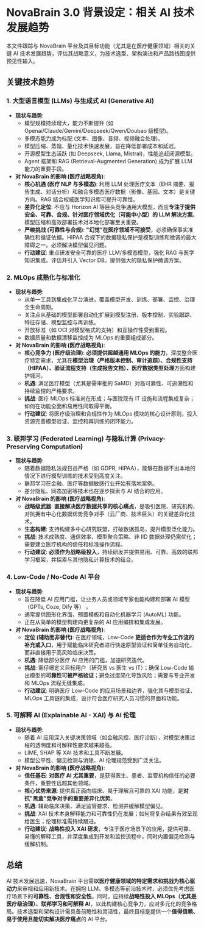 # NovaBrain 3.0 背景设定：相关 AI 技术发展趋势

本文件跟踪与 NovaBrain 平台及其目标功能（尤其是在医疗健康领域）相关的关键 AI 技术发展趋势，评估其战略意义，为技术选型、架构演进和产品路线图提供预见性输入。

## 关键技术趋势

### 1. 大型语言模型 (LLMs) 与生成式 AI (Generative AI)

*   **现状与趋势**: 
    *   模型规模持续增大，能力不断提升 (如 Openai/Claude/Gemini/Deepseek/Qwen/Doubao 级模型)。
    *   多模态能力成为标配 (文本、图像、音频、视频融合处理)。
    *   模型压缩、蒸馏、量化技术快速发展，旨在降低部署成本和延迟。
    *   开源模型生态活跃 (如 Deepseek, Llama, Mistral)，性能追赶闭源模型。
    *   Agent 框架和 RAG (Retrieval-Augmented Generation) 成为扩展 LLM 能力的重要手段。
*   **对 NovaBrain 的影响 (医疗战略视角)**: 
    *   **核心机遇 (医疗 NLP 与多模态)**: 利用 LLM 处理医疗文本（EHR 摘要、报告生成、对话分析）和融合多模态医疗数据（影像、基因、文本）是关键方向。RAG 结合权威医学知识库可提升可靠性。
    *   **差异化定位**: 不应与 Horizon AI 等巨头竞争通用大模型，而应**专注于提供安全、可靠、合规、针对医疗领域优化（可能中小型）的 LLM 解决方案**。模型压缩和高效部署技术对本地化部署至关重要。
    *   **严峻挑战 (可靠性与合规)**: **"幻觉"在医疗领域不可接受**，必须确保事实准确性和循证依据。HIPAA 合规下的数据隐私保护是模型训练和微调的最大障碍之一。必须解决模型偏见问题。
    *   **行动建议**: 重点研发安全可靠的医疗 LLM/多模态模型，强化 RAG 与医学知识集成。评估并引入 Vector DB。提供强大的隐私保护微调方案。

### 2. MLOps 成熟化与标准化

*   **现状与趋势**: 
    *   从单一工具到集成化平台演进，覆盖模型开发、训练、部署、监控、治理全生命周期。
    *   关注点从基础的模型部署自动化扩展到模型注册、版本控制、实验跟踪、特征存储、模型监控与再训练。
    *   开放标准（如 OCI 对模型格式的支持）和互操作性受到重视。
    *   数据质量和数据漂移监控成为 MLOps 的重要组成部分。
*   **对 NovaBrain 的影响 (医疗战略视角)**: 
    *   **核心竞争力 (医疗级治理)**: **必须提供超越通用 MLOps 的能力**，深度整合医疗特定需求，尤其在**模型治理（严格版本控制、审计追踪）、合规性支持（HIPAA）、验证流程支持（生成报告文档）、医疗数据类型处理**方面构建护城河。
    *   **机遇**: 满足医疗模型（尤其是需审批的 SaMD）对高可靠性、可追溯性和持续监控的严格要求。
    *   **挑战**: 医疗 MLOps 标准尚在形成；与医院现有 IT 设施和流程集成复杂；如何在功能全面和易用性间取得平衡。
    *   **行动建议**: 将医疗级治理和合规性作为 MLOps 模块的核心设计原则，投入资源完善模型验证、监控和再训练的闭环能力。

### 3. 联邦学习 (Federated Learning) 与隐私计算 (Privacy-Preserving Computation)

*   **现状与趋势**: 
    *   随着数据隐私法规日益严格（如 GDPR, HIPAA），能够在数据不出本地的情况下进行模型训练的技术受到高度关注。
    *   联邦学习在金融、医疗等数据敏感行业开始有落地案例。
    *   差分隐私、同态加密等技术也在逐步探索与 AI 结合的应用。
*   **对 NovaBrain 的影响 (医疗战略视角)**: 
    *   **战略级武器**: **直接解决医疗数据共享的核心痛点**，是吸引医院、研究机构，对抗拥有中心化数据优势竞争对手（云厂商、技术巨头）的关键差异化技术。
    *   **生态构建**: 支持构建多中心研究联盟，打破数据孤岛，提升模型泛化能力。
    *   **挑战**: 技术成熟度、通信效率、模型聚合策略、非 IID 数据处理仍需优化；需要建立医疗机构的信任和标准操作流程。
    *   **行动建议**: **必须作为战略级投入**，持续研发并提供易用、可靠、高效的联邦学习框架，并探索与其他隐私计算技术的结合。

### 4. Low-Code / No-Code AI 平台

*   **现状与趋势**: 
    *   旨在降低 AI 应用门槛，让业务人员或领域专家也能构建和部署 AI 模型 （GPTs, Coze, Dify 等） 。
    *   通常提供图形化界面、预置模板和自动化机器学习 (AutoML) 功能。
    *   正在从简单的模型构建向更复杂的 AI 应用编排和集成发展。
*   **对 NovaBrain 的影响 (医疗战略视角)**: 
    *   **定位 (辅助而非替代)**: 在医疗领域，Low-Code **更适合作为专业工作流的补充或入口**，用于赋能临床研究者进行快速原型验证和简单任务自动化，而非直接用于高风险临床决策。
    *   **机遇**: 降低部分医疗 AI 应用的门槛，加速研究迭代。
    *   **挑战**: 需仔细定义目标用户（研究员 vs 医生 vs IT）；确保 Low-Code 输出模型的**可靠性可被严格验证**；避免过度简化导致风险；需要与专业开发和 MLOps 流程无缝集成。
    *   **行动建议**: 明确医疗 Low-Code 的应用场景和边界，强化其与模型验证、MLOps 工具链的集成，设计符合医疗研究人员习惯的界面和功能。

### 5. 可解释 AI (Explainable AI - XAI) 与 AI 伦理

*   **现状与趋势**: 
    *   随着 AI 应用深入关键决策领域（如金融风控、医疗诊断），对模型决策过程的透明度和可解释性要求越来越高。
    *   LIME, SHAP 等 XAI 技术和工具不断发展。
    *   模型公平性、偏见检测与消除、AI 伦理规范受到广泛关注。
*   **对 NovaBrain 的影响 (医疗战略视角)**: 
    *   **信任基石**: **对医疗 AI 尤其重要**，是获得医生、患者、监管机构信任的必要条件，重要性远超其他领域。
    *   **核心优势来源**: 提供真正面向临床、易于理解且可靠的 XAI 功能，是**对抗"黑盒"竞争对手的重要差异化优势**。
    *   **机遇**: 辅助临床决策、满足监管要求、检测并缓解模型偏见。
    *   **挑战**: XAI 技术本身解释能力和可靠性仍在发展；如何将复杂结果有效呈现给医生；伦理标准需持续跟进。
    *   **行动建议**: **战略性投入 XAI 研发**，专注于医疗场景下的应用，提供可靠、易懂的解释工具，并深度集成到开发和监控流程中，同时内置偏见检测与缓解机制。

## 总结

AI 技术发展迅速，NovaBrain 平台需**以医疗健康领域的特定需求和挑战为核心驱动力**来审视和应用新技术。在拥抱 LLM、多模态等前沿技术时，必须优先考虑医疗场景下的**可靠性、合规性和安全性**。同时，应持续**战略性投入 MLOps（尤其是医疗级治理）、联邦学习和可解释 AI**，以此构建核心竞争力，应对多元化的竞争格局。技术选型和架构设计需具备前瞻性和灵活性，最终目标是提供一个**值得信赖、易于使用且能切实解决医疗痛点**的 AI 平台。 